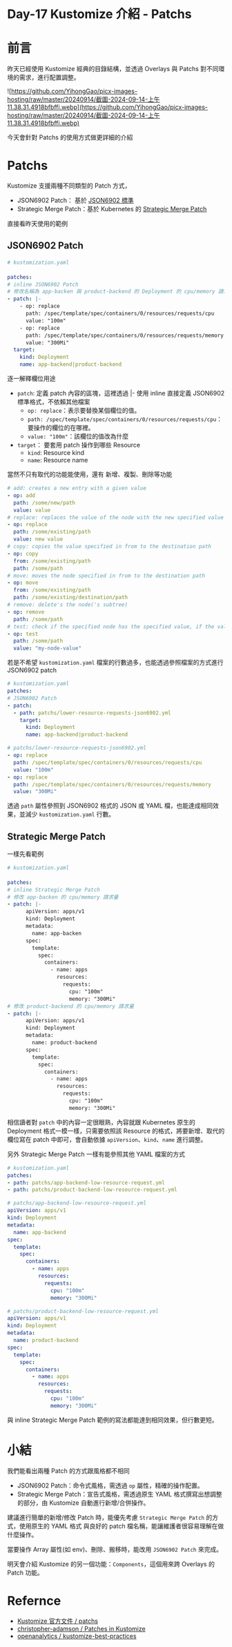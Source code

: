 
# Day-17 Kustomize 介紹 - Patchs

# 前言
昨天已經使用 Kustomize 經典的目錄結構，並透過 Overlays 與 Patchs 對不同環境的需求，進行配置調整。

![https://github.com/YihongGao/picx-images-hosting/raw/master/20240914/截圖-2024-09-14-上午11.38.31.4918bfbffi.webp](https://github.com/YihongGao/picx-images-hosting/raw/master/20240914/截圖-2024-09-14-上午11.38.31.4918bfbffi.webp)


今天會針對 Patchs 的使用方式做更詳細的介紹

# Patchs
Kustomize 支援兩種不同類型的 Patch 方式，
- JSON6902 Patch： 基於 [JSON6902 標準](https://datatracker.ietf.org/doc/html/rfc6902)
- Strategic Merge Patch：基於 Kubernetes 的 [Strategic Merge Patch](https://github.com/kubernetes/community/blob/master/contributors/devel/sig-api-machinery/strategic-merge-patch.md)

直接看昨天使用的範例
## JSON6902 Patch
```yaml
# kustomization.yaml

patches:
# inline JSON6902 Patch
# 修改名稱為 app-backen 與 product-backend 的 Deployment 的 cpu/memory 請求量
- patch: |-
    - op: replace
      path: /spec/template/spec/containers/0/resources/requests/cpu
      value: "100m"
    - op: replace 
      path: /spec/template/spec/containers/0/resources/requests/memory
      value: "300Mi"
  target:
    kind: Deployment
    name: app-backend|product-backend
```
逐一解釋欄位用途
- `patch`: 定義 patch 內容的區塊，這裡透過 |- 使用 inline 直接定義 JSON6902 標準格式，不依賴其他檔案
  - `op: replace`：表示要替換某個欄位的值。
  - `path: /spec/template/spec/containers/0/resources/requests/cpu`： 要操作的欄位的在哪裡。
  - `value: "100m"`：該欄位的值改為什麼
- `target`： 要套用 patch 操作到哪些 Resource
  - `kind`: Resource kind
  - `name`: Resource name

當然不只有取代的功能能使用，還有 新增、複製、刪除等功能
``` yaml
# add: creates a new entry with a given value
- op: add
  path: /some/new/path
  value: value
# replace: replaces the value of the node with the new specified value
- op: replace
  path: /some/existing/path
  value: new value
# copy: copies the value specified in from to the destination path
- op: copy
  from: /some/existing/path
  path: /some/path
# move: moves the node specified in from to the destination path
- op: move
  from: /some/existing/path
  path: /some/existing/destination/path
# remove: delete's the node('s subtree)
- op: remove
  path: /some/path
# test: check if the specified node has the specified value, if the value differs it will throw an error
- op: test
  path: /some/path
  value: "my-node-value"
```

若是不希望 `kustomization.yaml` 檔案的行數過多，也能透過參照檔案的方式進行 JSON6902 patch
``` yaml
# kustomization.yaml
patches:
# JSON6902 Patch 
- patch:
  - path: patchs/lower-resource-requests-json6902.yml
    target:
      kind: Deployment
      name: app-backend|product-backend
```

```yaml
# patchs/lower-resource-requests-json6902.yml
- op: replace
  path: /spec/template/spec/containers/0/resources/requests/cpu
  value: "100m"
- op: replace 
  path: /spec/template/spec/containers/0/resources/requests/memory
  value: "300Mi"
```
透過 `path` 屬性參照到 JSON6902 格式的 JSON 或 YAML 檔，也能達成相同效果，並減少 `kustomization.yaml` 行數。

## Strategic Merge Patch
一樣先看範例
```yaml
# kustomization.yaml

patches:
# inline Strategic Merge Patch
# 修改 app-backen 的 cpu/memory 請求量
- patch: |-
      apiVersion: apps/v1
      kind: Deployment
      metadata:
        name: app-backen
      spec:
        template:
          spec:
            containers:
              - name: apps
                resources:
                  requests:
                    cpu: "100m"
                    memory: "300Mi"
# 修改 product-backend 的 cpu/memory 請求量
- patch: |-
      apiVersion: apps/v1
      kind: Deployment
      metadata:
        name: product-backend
      spec:
        template:
          spec:
            containers:
              - name: apps
                resources:
                  requests:
                    cpu: "100m"
                    memory: "300Mi"
```
相信讀者對 `patch` 中的內容一定很眼熟，內容就跟 Kubernetes 原生的 Deployment 格式一模一樣，只需要依照該 Resource 的格式，將要新增、取代的欄位寫在 patch 中即可，會自動依據 `apiVersion`、`kind`、`name` 進行調整。

另外 Strategic Merge Patch 一樣有能參照其他 YAML 檔案的方式


```yaml
# kustomization.yaml
patches:
- path: patchs/app-backend-low-resource-request.yml
- path: patchs/product-backend-low-resource-request.yml
```

```yaml
# patchs/app-backend-low-resource-request.yml
apiVersion: apps/v1
kind: Deployment
metadata:
  name: app-backend
spec:
  template:
    spec:
      containers:
        - name: apps
          resources:
            requests:
              cpu: "100m"
              memory: "300Mi"
```

```yaml
# patchs/product-backend-low-resource-request.yml
apiVersion: apps/v1
kind: Deployment
metadata:
  name: product-backend
spec:
  template:
    spec:
      containers:
        - name: apps
          resources:
            requests:
              cpu: "100m"
              memory: "300Mi"
```
與 inline Strategic Merge Patch 範例的寫法都能達到相同效果，但行數更短。

# 小結
我們能看出兩種 Patch 的方式跟風格都不相同
- JSON6902 Patch：命令式風格，需透過 `op` 屬性，精確的操作配置。
- Strategic Merge Patch：宣告式風格，需透過原生 YAML 格式撰寫出想調整的部分，由 Kustomize 自動進行新增/合併操作。

建議進行簡單的新增/修改 Patch 時，能優先考慮 `Strategic Merge Patch` 的方式，使用原生的 YAML 格式 與良好的 patch 檔名稱，能讓維護者很容易理解在做什麼操作。

當要操作 Array 屬性(如 env)、刪除、搬移時，能改用 `JSON6902 Patch` 來完成。

明天會介紹 Kustomize 的另一個功能：`Components`，這個用來跨 Overlays 的 Patch 功能。

# Refernce
- [Kustomize 官方文件 / patchs](https://kubectl.docs.kubernetes.io/references/kustomize/kustomization/patches/#name-and-kind-changes)
- [christopher-adamson / Patches in Kustomize](https://www.linkedin.com/pulse/patches-kustomize-christopher-adamson-gaq4c)
- [openanalytics / kustomize-best-practices](https://www.openanalytics.eu/blog/2021/02/23/kustomize-best-practices/)